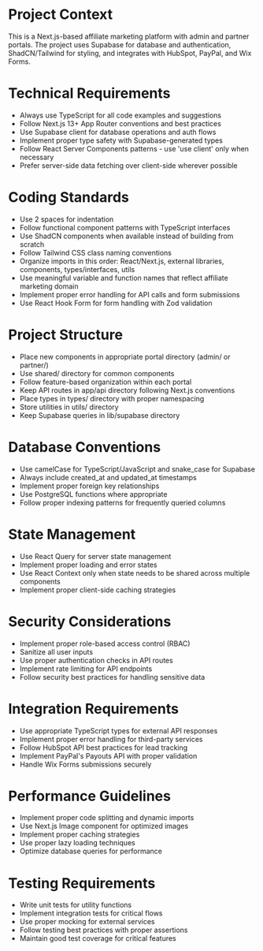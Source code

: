 # Project Context

This is a Next.js-based affiliate marketing platform with admin and partner portals. The project uses Supabase for database and authentication, ShadCN/Tailwind for styling, and integrates with HubSpot, PayPal, and Wix Forms.

# Technical Requirements

- Always use TypeScript for all code examples and suggestions
- Follow Next.js 13+ App Router conventions and best practices
- Use Supabase client for database operations and auth flows
- Implement proper type safety with Supabase-generated types
- Follow React Server Components patterns - use 'use client' only when necessary
- Prefer server-side data fetching over client-side wherever possible

# Coding Standards

- Use 2 spaces for indentation
- Follow functional component patterns with TypeScript interfaces
- Use ShadCN components when available instead of building from scratch
- Follow Tailwind CSS class naming conventions
- Organize imports in this order: React/Next.js, external libraries, components, types/interfaces, utils
- Use meaningful variable and function names that reflect affiliate marketing domain
- Implement proper error handling for API calls and form submissions
- Use React Hook Form for form handling with Zod validation

# Project Structure

- Place new components in appropriate portal directory (admin/ or partner/)
- Use shared/ directory for common components
- Follow feature-based organization within each portal
- Keep API routes in app/api directory following Next.js conventions
- Place types in types/ directory with proper namespacing
- Store utilities in utils/ directory
- Keep Supabase queries in lib/supabase directory

# Database Conventions

- Use camelCase for TypeScript/JavaScript and snake_case for Supabase
- Always include created_at and updated_at timestamps
- Implement proper foreign key relationships
- Use PostgreSQL functions where appropriate
- Follow proper indexing patterns for frequently queried columns

# State Management

- Use React Query for server state management
- Implement proper loading and error states
- Use React Context only when state needs to be shared across multiple components
- Implement proper client-side caching strategies

# Security Considerations

- Implement proper role-based access control (RBAC)
- Sanitize all user inputs
- Use proper authentication checks in API routes
- Implement rate limiting for API endpoints
- Follow security best practices for handling sensitive data

# Integration Requirements

- Use appropriate TypeScript types for external API responses
- Implement proper error handling for third-party services
- Follow HubSpot API best practices for lead tracking
- Implement PayPal's Payouts API with proper validation
- Handle Wix Forms submissions securely

# Performance Guidelines

- Implement proper code splitting and dynamic imports
- Use Next.js Image component for optimized images
- Implement proper caching strategies
- Use proper lazy loading techniques
- Optimize database queries for performance

# Testing Requirements

- Write unit tests for utility functions
- Implement integration tests for critical flows
- Use proper mocking for external services
- Follow testing best practices with proper assertions
- Maintain good test coverage for critical features
